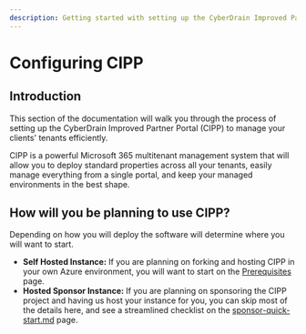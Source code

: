 ```yaml
---
description: Getting started with setting up the CyberDrain Improved Partner Portal
---
```


# Configuring CIPP

## Introduction

This section of the documentation will walk you through the process of setting up the CyberDrain Improved Partner Portal (CIPP) to manage your clients' tenants efficiently.

CIPP is a powerful Microsoft 365 multitenant management system that will allow you to deploy standard properties across all your tenants, easily manage everything from a single portal, and keep your managed environments in the best shape.&#x20;

## How will you be planning to use CIPP?

Depending on how you will deploy the software will determine where you will want to start.

* **Self Hosted Instance:** If you are planning on forking and hosting CIPP in your own Azure environment, you will want to start on the [Prerequisites](../self-hosting-guide/index.md) page.
* **Hosted Sponsor Instance:** If you are planning on sponsoring the CIPP project and having us host your instance for you, you can skip most of the details here, and see a streamlined checklist on the [sponsor-quick-start.md](../resources/sponsor-quick-start.md "mention") page.
